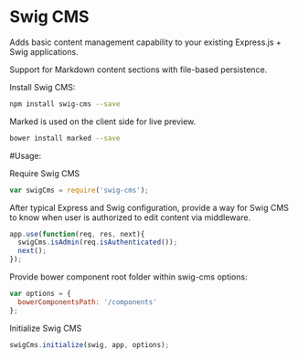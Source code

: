 Swig CMS
========

Adds basic content management capability to your existing Express.js + Swig applications.

Support for Markdown content sections with file-based persistence.

Install Swig CMS:

```sh
npm install swig-cms --save
```

Marked is used on the client side for live preview.

```sh
bower install marked --save
```

#Usage:


Require Swig CMS
```js
var swigCms = require('swig-cms');
```

After typical Express and Swig configuration, provide a way for Swig CMS to know when user is authorized to edit content via middleware.

```js
app.use(function(req, res, next){
  swigCms.isAdmin(req.isAuthenticated());
  next();
});
````

Provide bower component root folder within swig-cms options:

```js
var options = {
  bowerComponentsPath: '/components'
};
```

Initialize Swig CMS

```js
swigCms.initialize(swig, app, options);
````
